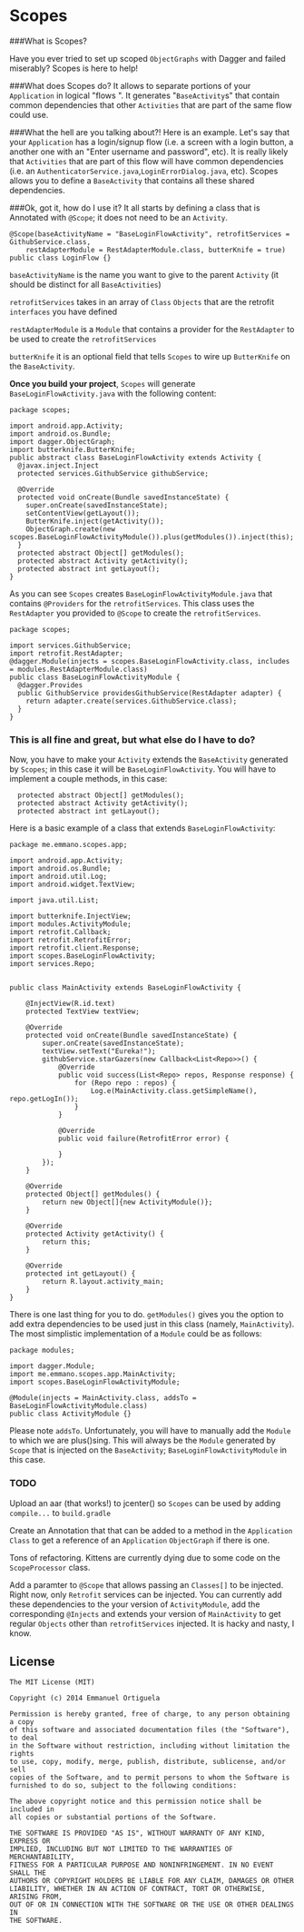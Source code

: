 Scopes
======

###What is Scopes?

Have you ever tried to set up scoped `ObjectGraphs` with Dagger and failed miserably? Scopes is here to help!

###What does Scopes do?
It allows to separate portions of your `Application` in logical "flows ". It generates "`BaseActivity`s" that contain common dependencies that other `Activities` that are part of the same flow could use.

###What the hell are you talking about?!
Here is an example. Let's say that your `Application` has a login/signup flow (i.e. a screen with a login button, a another one with an "Enter username and password", etc). It is really likely that `Activities` that are part of this flow will have common dependencies (i.e. an `AuthenticatorService.java`,`LoginErrorDialog.java`, etc). Scopes allows you to define a `BaseActivity` that contains all these shared dependencies.

###Ok, got it, how do I use it?
It all starts by defining a class that is Annotated with `@Scope`; it does not need to be an `Activity`.

    @Scope(baseActivityName = "BaseLoginFlowActivity", retrofitServices = GithubService.class,
        restAdapterModule = RestAdapterModule.class, butterKnife = true)
    public class LoginFlow {}
    
`baseActivityName` is the name you want to give to the parent `Activity` (it should be distinct for all `BaseActivities`)

`retrofitServices` takes in an array of `Class` `Objects` that are the retrofit `interfaces` you have defined

`restAdapterModule` is a `Module` that contains a provider for the `RestAdapter` to be used to create the `retrofitServices`

`butterKnife` it is an optional field that tells `Scopes` to wire up `ButterKnife` on the `BaseActivity`.
    
**Once you build your project**, `Scopes` will generate `BaseLoginFlowActivity.java` with the following content: 

    package scopes;
    
    import android.app.Activity;
    import android.os.Bundle;
    import dagger.ObjectGraph;
    import butterknife.ButterKnife;
    public abstract class BaseLoginFlowActivity extends Activity {
      @javax.inject.Inject
      protected services.GithubService githubService;
    
      @Override
      protected void onCreate(Bundle savedInstanceState) {
        super.onCreate(savedInstanceState);
        setContentView(getLayout());
        ButterKnife.inject(getActivity());
        ObjectGraph.create(new scopes.BaseLoginFlowActivityModule()).plus(getModules()).inject(this);
      }
      protected abstract Object[] getModules();
      protected abstract Activity getActivity();
      protected abstract int getLayout();
    }
As you can see `Scopes` creates `BaseLoginFlowActivityModule.java` that contains `@Providers` for the `retrofitServices`. This class uses the `RestAdapter` you provided to `@Scope` to create the `retrofitServices`.

    package scopes;
    
    import services.GithubService;
    import retrofit.RestAdapter;
    @dagger.Module(injects = scopes.BaseLoginFlowActivity.class, includes = modules.RestAdapterModule.class)
    public class BaseLoginFlowActivityModule {
      @dagger.Provides
      public GithubService providesGithubService(RestAdapter adapter) {
        return adapter.create(services.GithubService.class);
      }
    }
    
### This is all fine and great, but what else do I have to do?
Now, you have to make your `Activity` extends the `BaseActivity` generated by `Scopes`; in this case it will be `BaseLoginFlowActivity`. You will have to implement a couple methods, in this case:
    
      protected abstract Object[] getModules();
      protected abstract Activity getActivity();
      protected abstract int getLayout();
    
Here is a basic example of a class that extends `BaseLoginFlowActivity`:
    
    package me.emmano.scopes.app;

    import android.app.Activity;
    import android.os.Bundle;
    import android.util.Log;
    import android.widget.TextView;
    
    import java.util.List;
    
    import butterknife.InjectView;
    import modules.ActivityModule;
    import retrofit.Callback;
    import retrofit.RetrofitError;
    import retrofit.client.Response;
    import scopes.BaseLoginFlowActivity;
    import services.Repo;
    
    
    public class MainActivity extends BaseLoginFlowActivity {
    
        @InjectView(R.id.text)
        protected TextView textView;
    
        @Override
        protected void onCreate(Bundle savedInstanceState) {
            super.onCreate(savedInstanceState);
            textView.setText("Eureka!");
            githubService.starGazers(new Callback<List<Repo>>() {
                @Override
                public void success(List<Repo> repos, Response response) {
                    for (Repo repo : repos) {
                        Log.e(MainActivity.class.getSimpleName(), repo.getLogIn());
                    }
                }
    
                @Override
                public void failure(RetrofitError error) {
    
                }
            });
        }
    
        @Override
        protected Object[] getModules() {
            return new Object[]{new ActivityModule()};
        }
    
        @Override
        protected Activity getActivity() {
            return this;
        }
    
        @Override
        protected int getLayout() {
            return R.layout.activity_main;
        }
    }
    
There is one last thing for you to do. `getModules()` gives you the option to add extra dependencies to be used just in this class (namely, `MainActivity`). The most simplistic implementation of a `Module` could be as follows:

    package modules;
    
    import dagger.Module;
    import me.emmano.scopes.app.MainActivity;
    import scopes.BaseLoginFlowActivityModule;
    
    @Module(injects = MainActivity.class, addsTo = BaseLoginFlowActivityModule.class)
    public class ActivityModule {}
    
Please note `addsTo`. Unfortunately, you will have to manually add the `Module` to which we are plus()sing. This will always be the `Module` generated by `Scope` that is injected on the `BaseActivity`; `BaseLoginFlowActivityModule` in this case.

### TODO
Upload an aar (that works!) to jcenter() so `Scopes` can be used by adding `compile...` to `build.gradle`

Create an Annotation that that can be added to a method in the `Application` `Class` to get a reference of an `Application` `ObjectGraph` if there is one.

Tons of refactoring. Kittens are currently dying due to some code on the `ScopeProcessor` class.

Add a paramter to `@Scope` that allows passing an `Classes[]` to be injected. Right now, only `Retrofit` services can be injected. You can currently add these dependencies to the your version of `ActivityModule`, add the corresponding `@Injects` and extends your version of `MainActivity` to get regular `Objects` other than `retrofitServices` injected. It is hacky and nasty, I know.

License
-------

    The MIT License (MIT)

    Copyright (c) 2014 Emmanuel Ortiguela

    Permission is hereby granted, free of charge, to any person obtaining a copy
    of this software and associated documentation files (the "Software"), to deal
    in the Software without restriction, including without limitation the rights
    to use, copy, modify, merge, publish, distribute, sublicense, and/or sell
    copies of the Software, and to permit persons to whom the Software is
    furnished to do so, subject to the following conditions:
    
    The above copyright notice and this permission notice shall be included in
    all copies or substantial portions of the Software.
    
    THE SOFTWARE IS PROVIDED "AS IS", WITHOUT WARRANTY OF ANY KIND, EXPRESS OR
    IMPLIED, INCLUDING BUT NOT LIMITED TO THE WARRANTIES OF MERCHANTABILITY,
    FITNESS FOR A PARTICULAR PURPOSE AND NONINFRINGEMENT. IN NO EVENT SHALL THE
    AUTHORS OR COPYRIGHT HOLDERS BE LIABLE FOR ANY CLAIM, DAMAGES OR OTHER
    LIABILITY, WHETHER IN AN ACTION OF CONTRACT, TORT OR OTHERWISE, ARISING FROM,
    OUT OF OR IN CONNECTION WITH THE SOFTWARE OR THE USE OR OTHER DEALINGS IN
    THE SOFTWARE.
